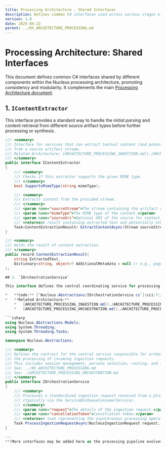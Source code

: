 ```yaml
---
title: Processing Architecture - Shared Interfaces
description: Defines common C# interfaces used across various stages of the Nucleus OmniRAG processing pipeline.
version: 1.0
date: 2025-04-22
parent: ../05_ARCHITECTURE_PROCESSING.md
---
```


# Processing Architecture: Shared Interfaces

This document defines common C# interfaces shared by different components within the Nucleus processing architecture, promoting consistency and modularity. It complements the main [Processing Architecture document](../05_ARCHITECTURE_PROCESSING.md).

## 1. `IContentExtractor`

This interface provides a standard way to handle the *initial parsing* and content retrieval from different source artifact types before further processing or synthesis.

```csharp
/// <summary>
/// Interface for services that can extract textual content (and potentially other data)
/// from a source artifact stream.
/// Related Architecture: [ARCHITECTURE_PROCESSING_INGESTION.md](./ARCHITECTURE_PROCESSING_INGESTION.md)
/// </summary>
public interface IContentExtractor
{
    /// <summary>
    /// Checks if this extractor supports the given MIME type.
    /// </summary>
    bool SupportsMimeType(string mimeType);

    /// <summary>
    /// Extracts content from the provided stream.
    /// </summary>
    /// <param name="sourceStream">The stream containing the artifact content.</param>
    /// <param name="mimeType">The MIME type of the content.</param>
    /// <param name="sourceUri">Optional URI of the source for context.</param>
    /// <returns>A result containing extracted text and potentially other metadata.</returns>
    Task<ContentExtractionResult> ExtractContentAsync(Stream sourceStream, string mimeType, string? sourceUri = null);
}

/// <summary>
/// Holds the result of content extraction.
/// </summary>
public record ContentExtractionResult(
    string ExtractedText,
    Dictionary<string, object>? AdditionalMetadata = null // e.g., page numbers, structural info
);

## 2. `IOrchestrationService`

This interface defines the central coordinating service for processing incoming requests. It's responsible for managing the overall flow, including potentially fetching source data (via `IPlatformAttachmentFetcher`), invoking specific processors, handling session state, and ensuring responses are sent back (via `IPlatformNotifier`).

*   **Code:** [`Nucleus.Abstractions/IOrchestrationService.cs`](cci:7://file:///d:/Projects/Nucleus/Nucleus.Abstractions/IOrchestrationService.cs:0:0-0:0)
*   **Related Architecture:**
    *   [ARCHITECTURE_PROCESSING_INGESTION.md](./ARCHITECTURE_PROCESSING_INGESTION.md)
    *   [ARCHITECTURE_PROCESSING_ORCHESTRATION.md](./ARCHITECTURE_PROCESSING_ORCHESTRATION.md)

```csharp
using Nucleus.Abstractions.Models;
using System.Threading;
using System.Threading.Tasks;

namespace Nucleus.Abstractions;

/// <summary>
/// Defines the contract for the central service responsible for orchestrating
/// the processing of incoming ingestion requests.
/// This includes session management, persona selection, routing, and invoking specific processing steps.
/// See: ../05_ARCHITECTURE_PROCESSING.md
/// See: ./ARCHITECTURE_PROCESSING_ORCHESTRATION.md
/// </summary>
public interface IOrchestrationService
{
    /// <summary>
    /// Processes a standardized ingestion request received from a platform adapter
    /// (typically via the ServiceBusQueueConsumerService).
    /// </summary>
    /// <param name="request">The details of the ingestion request.</param>
    /// <param name="cancellationToken">Cancellation token.</param>
    /// <returns>A task representing the asynchronous processing operation.</returns>
    Task ProcessIngestionRequestAsync(NucleusIngestionRequest request, CancellationToken cancellationToken = default);
}

---
**(More interfaces may be added here as the processing pipeline evolves)**
